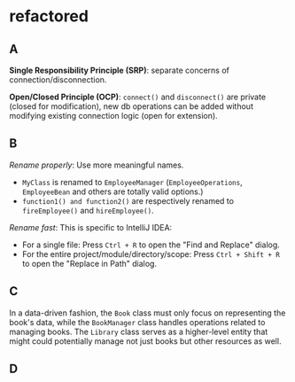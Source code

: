 # refactored

## A
**Single Responsibility Principle (SRP)**: separate concerns of connection/disconnection.

**Open/Closed Principle (OCP)**: `connect()` and `disconnect()` are private (closed for modification), new db operations can be added without modifying existing connection logic (open for extension).

## B

*Rename properly*: Use more meaningful names.
- ``MyClass`` is renamed to `EmployeeManager` (`EmployeeOperations`, `EmployeeBean` and others are totally valid options.)
- ``function1() and function2()`` are respectively renamed to ``fireEmployee()`` and ``hireEmployee()``.

*Rename fast*:
This is specific to IntelliJ IDEA:
- For a single file: Press `Ctrl + R` to open the "Find and Replace" dialog.
- For the entire project/module/directory/scope: Press ``Ctrl + Shift + R`` to open the "Replace in Path" dialog.

## C

In a data-driven fashion, the ``Book`` class must only focus on representing the book's data, while the ``BookManager`` class handles operations related to managing books.
The ``Library`` class serves as a higher-level entity that might could potentially manage not just books but other resources as well.

## D
